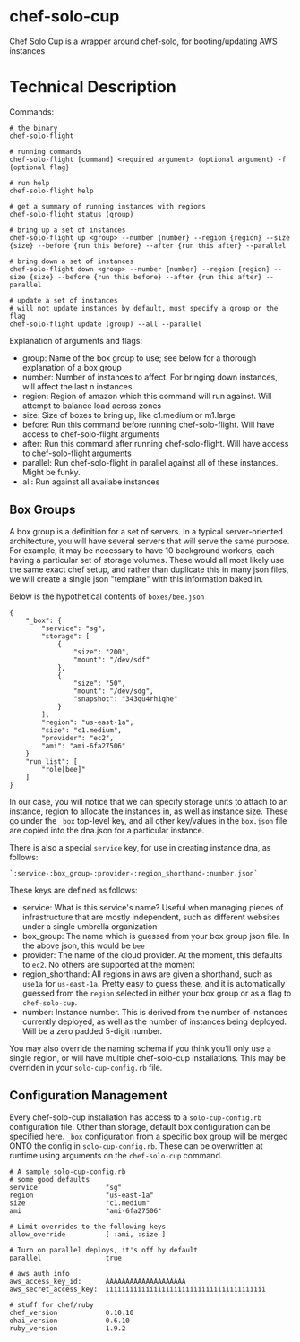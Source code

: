 # chef-solo-cup

Chef Solo Cup is a wrapper around chef-solo, for booting/updating AWS instances

# Technical Description

Commands:

    # the binary
    chef-solo-flight

    # running commands
    chef-solo-flight [command] <required argument> (optional argument) -f {optional flag}

    # run help
    chef-solo-flight help

    # get a summary of running instances with regions
    chef-solo-flight status (group)

    # bring up a set of instances
    chef-solo-flight up <group> --number {number} --region {region} --size {size} --before {run this before} --after {run this after} --parallel

    # bring down a set of instances
    chef-solo-flight down <group> --number {number} --region {region} --size {size} --before {run this before} --after {run this after} --parallel

    # update a set of instances
    # will not update instances by default, must specify a group or the flag
    chef-solo-flight update (group) --all --parallel

Explanation of arguments and flags:

* group:      Name of the box group to use; see below for a thorough explanation of a box group
* number:     Number of instances to affect. For bringing down instances, will affect the last n instances
* region:     Region of amazon which this command will run against. Will attempt to balance load across zones
* size:       Size of boxes to bring up, like c1.medium or m1.large
* before:     Run this command before running chef-solo-flight. Will have access to chef-solo-flight arguments
* after:      Run this command after running chef-solo-flight. Will have access to chef-solo-flight arguments
* parallel:   Run chef-solo-flight in parallel against all of these instances. Might be funky.
* all:        Run against all availabe instances

## Box Groups

A box group is a definition for a set of servers. In a typical server-oriented architecture, you will have several servers that will serve the same purpose. For example, it may be necessary to have 10 background workers, each having a particular set of storage volumes. These would all most likely use the same exact chef setup, and rather than duplicate this in many json files, we will create a single json "template" with this information baked in.

Below is the hypothetical contents of `boxes/bee.json`


    {
        "_box": {
            "service": "sg",
            "storage": [
                {
                    "size": "200",
                    "mount": "/dev/sdf"
                },
                {
                    "size": "50",
                    "mount": "/dev/sdg",
                    "snapshot": "343qu4rhiqhe"
                }
            ],
            "region": "us-east-1a",
            "size": "c1.medium",
            "provider": "ec2",
            "ami": "ami-6fa27506"
        }
        "run_list": [
            "role[bee]"
        ]
    }

In our case, you will notice that we can specify storage units to attach to an instance, region to allocate the instances in, as well as instance size. These go under the `_box` top-level key, and all other key/values in the `box.json` file are copied into the dna.json for a particular instance.

There is also a special `service` key, for use in creating instance dna, as follows:

    `:service-:box_group-:provider-:region_shorthand-:number.json`

These keys are defined as follows:

* service:          What is this service's name? Useful when managing pieces of infrastructure that are mostly independent, such as different websites under a single umbrella organization
* box_group:        The name which is guessed from your box group json file. In the above json, this would be `bee`
* provider:         The name of the cloud provider. At the moment, this defaults to `ec2`. No others are supported at the moment
* region_shorthand: All regions in aws are given a shorthand, such as `use1a` for `us-east-1a`. Pretty easy to guess these, and it is automatically guessed from the `region` selected in either your box group or as a flag to `chef-solo-cup`.
* number:           Instance number. This is derived from the number of instances currently deployed, as well as the number of instances being deployed. Will be a zero padded 5-digit number.

You may also override the naming schema if you think you'll only use a single region, or will have multiple chef-solo-cup installations. This may be overriden in your `solo-cup-config.rb` file.

## Configuration Management

Every chef-solo-cup installation has access to a `solo-cup-config.rb` configuration file. Other than storage, default box configuration can be specified here. `_box` configuration from a specific box group will be merged ONTO the config in `solo-cup-config.rb`. These can be overwritten at runtime using arguments on the `chef-solo-cup` command.

    # A sample solo-cup-config.rb
    # some good defaults
    service                 "sg"
    region                  "us-east-1a"
    size                    "c1.medium"
    ami                     "ami-6fa27506"

    # Limit overrides to the following keys
    allow_override          [ :ami, :size ]

    # Turn on parallel deploys, it's off by default
    parallel                true

    # aws auth info
    aws_access_key_id:      AAAAAAAAAAAAAAAAAAAA
    aws_secret_access_key:  iiiiiiiiiiiiiiiiiiiiiiiiiiiiiiiiiiiiiiii

    # stuff for chef/ruby
    chef_version            0.10.10
    ohai_version            0.6.10
    ruby_version            1.9.2
